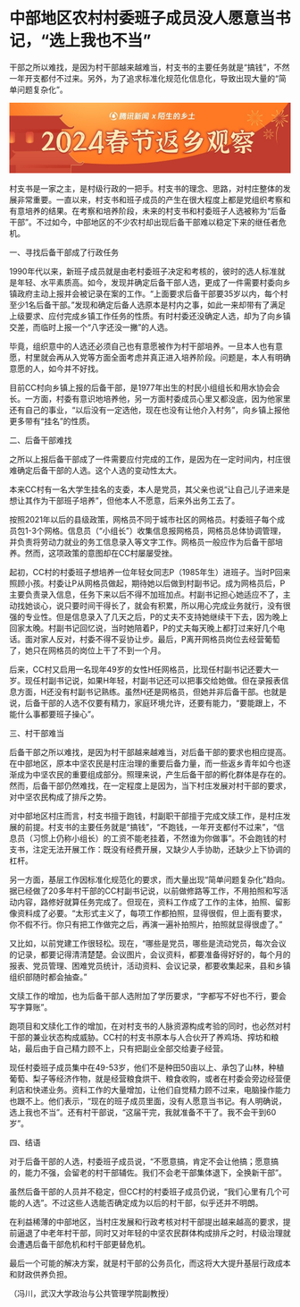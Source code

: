 # 中部地区农村村委班子成员没人愿意当书记，“选上我也不当”

干部之所以难找，是因为村干部越来越难当，村支书的主要任务就是“搞钱”，不然一年开支都付不过来。另外，为了追求标准化规范化信息化，导致出现大量的“简单问题复杂化”。

![d50d57eedd5016f150c61d1ea4273cf8.jpg](https://raw.githubusercontent.com/qqhsx/qqnews_image/main/2024/02/11/中部地区农村村委班子成员没人愿意当书记，“选上我也不当”/d50d57eedd5016f150c61d1ea4273cf8.jpg)

村支书是一家之主，是村级行政的一把手。村支书的理念、思路，对村庄整体的发展非常重要。一直以来，村支书和班子成员的产生在很大程度上都是党组织考察和有意培养的结果。在考察和培养阶段，未来的村支书和村委班子人选被称为“后备干部”。不过如今，中部地区的不少农村却出现后备干部难以稳定下来的继任者危机。

一、寻找后备干部成了行政任务

1990年代以来，新班子成员就是由老村委班子决定和考核的，彼时的选人标准就是年轻、水平素质高。如今，发现并确定后备干部人选，更成了一件需要村委向乡镇政府主动上报并会被记录在案的工作。“上面要求后备干部要35岁以内，每个村至少1名后备干部。”发现和确定后备人选原本是村内之事，如此一来却带有了满足上级要求、应付完成乡镇工作任务的性质。有时村委还没确定人选，却为了向乡镇交差，而临时上报一个“八字还没一撇”的人选。

毕竟，组织意中的人选还必须自己也有意愿被作为村干部培养。一旦本人也有意愿，村里就会再从入党等方面全面考虑并真正进入培养阶段。问题是，本人有明确意愿的人，如今并不好找。

目前CC村向乡镇上报的后备干部，是1977年出生的村民小组组长和用水协会会长。一方面，村委有意识地培养他，另一方面村委成员心里又都没底，因为他家里还有自己的事业，“以后没有一定选他，现在也没有让他介入村务”，向乡镇上报他更多带有“挂名”的性质。

二、后备干部难找

之所以上报后备干部成了一件需要应付完成的工作，是因为在一定时间内，村庄很难确定后备干部的人选。这个人选的变动性太大。

本来CC村有一名大学生挂名的支委，本人是党员，其父亲也说“让自己儿子进来是想让其作为干部班子培养”，但他本人不愿意，后来外出务工去了。

按照2021年以后的县级政策，网格员不同于城市社区的网格员。村委班子每个成员包1-3个网格。信息员（“小组长”）收集信息报网格员，网格员总体协调管理，并负责将劳动力就业的务工信息录入等文字工作。网格员一般应作为后备干部培养。然而，这项政策的意图却在CC村屡屡受挫。

起初，CC村的村委班子想培养一位年轻女同志P（1985年生）进班子。当时P回来照顾小孩。村委让P从网格员做起，期待她以后做到村副书记。成为网格员后，P主要负责录入信息，任务下来以后不得不加班加点。村副书记担心她适应不了，主动找她谈心，说只要时间干得长了，就会有积累，所以用心完成业务就行，没有很强的专业性。但是信息录入了几天之后，P的丈夫不支持她继续干下去，因为晚上回家太晚。村副书记回忆说，当时她陪着P，P的丈夫每天晚上都打过来好几个电话。面对家人反对，村委不得不妥协让步。最后，P离开网格员岗位去经营葡萄了，她只在网格员的岗位上干了不到一个月。

后来，CC村又启用一名现年49岁的女性H任网格员，比现任村副书记还要大一岁。现任村副书记说，如果H年轻，村副书记还可以把事交给她做。但在录报表信息方面，H还没有村副书记熟练。虽然H还是网格员，但她并非后备干部。也就是说，后备干部的人选不仅要有精力，家庭环境允许，还要有能力，“要能跟上，不能什么事都要班子操心”。

三、村干部难当

后备干部之所以难找，是因为村干部越来越难当，对后备干部的要求也相应提高。在中部地区，原本中坚农民是村庄治理的重要后备力量，而一些返乡青年如今也逐渐成为中坚农民的重要组成部分‬。照理来说，产生后备干部的孵化群体是存在的。然而，后备干部仍然难找，在一定程度上是因为，当下村庄发展对村干部的要求，对中坚农民构成了排斥之势。

对中部地区村庄而言，村支书擅于跑钱，村副职干部擅于完成文牍工作，是村庄发展的前提。村支书的主要任务就是“搞钱”，“不跑钱，一年开支都付不过来”，“信息员（习惯上仍称小组长）的工资不能老挂着，不然谁为你做事”。不会跑钱的村支书，注定无法开展工作：既没有经费开展，又缺少人手协助，还缺少上下协调的杠杆。

另一方面，基层工作因标准化规范化的要求，而大量出现“简单问题复杂化”趋向。据已经做了20多年村干部的CC村副书记说，以前做修路等工作，不用拍照和写活动内容，路修好就算任务完成了。但现在，资料工作成了工作的主体，拍照、留影像资料成了必要。“太形式主义了，每项工作都拍照，显得很假，但上面有要求，你不假不行。你只有把工作做完之后，再演一遍补拍照片，拍照就显得很虚了。”

又比如，以前党建工作很轻松。现在，“哪些是党员，哪些是流动党员，每次会议的记录，都要记得清清楚楚。会议图片，会议资料，都要准备得好好的，每个月的报表、党员管理、困难党员统计，活动资料、会议记录，都要收集起来，县和乡镇组织部随时都会抽查。”

文牍工作的增加，也为后备干部人选附加了学历要求，“字都写不好也不行，要会写字算账”。

跑项目和文牍化工作的增加，在对村支书的人脉资源构成考验的同时，也必然对村干部的兼业状态构成威胁。CC村的村支书原本与人合伙开了养鸡场、搾坊和粮站，最后由于自己精力顾不上，只有把副业全部交给妻子经营。

现任村委班子成员集中在49-53岁，他们不是种田50亩以上、承包了山林，种植葡萄、梨子等经济作物，就是经营粮食烘干、粮食收购，或者在村委会旁边经营便利店和快递业务。资料工作的大量增加，让他们自觉精力顾不过来，电脑操作能力也跟不上。他们表示，“现在的班子成员里面，没有人愿意当书记。有人明确说，选上我也不当”。还有村干部说，“这届干完，我就准备不干了。我不会干到60岁”。

四、结语

对于后备干部的人选，村委班子成员说，“不愿意搞，肯定不会让他搞；愿意搞的，能力不强，会留老的村干部辅佐。我们不会老干部集体退下，全换新干部”。

虽然后备干部的人员并不稳定，但CC村的村委班子成员仍说，“我们心里有几个可能的人选”。不过这些人选能否确定成为以后的村干部，似乎还并不明朗。

在利益稀薄的中部地区，当村庄发展和行政考核对村干部提出越来越高的要求，提前逼退了中老年村干部，同时又对年轻的中坚农民群体构成排斥之时，村级治理就会遭遇后备干部危机和村干部更替危机。

最后一个可能的解决方案，就是村干部的公务员化，而这将大大提升基层行政成本和财政供养负担。

（冯川，武汉大学政治与公共管理学院副教授）

